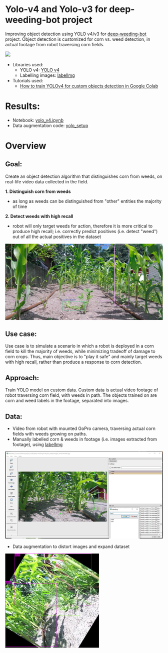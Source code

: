 # Yolo-v4 and Yolo-v3 for deep-weeding-bot project

Improving object detection using YOLO v4/v3 for [deep-weeding-bot](https://github.com/diana-xie/deep-weeding-bot) project. Object detection is customized for corn vs. weed detection, in actual footage from robot traversing corn fields.

<img src="https://github.com/diana-xie/deep-weeding-bot/blob/master/documentation/weed-object-detection.gif?raw=true" width="500px">

- Libraries used: 
  * YOLO v4: [YOLO v4](https://github.com/AlexeyAB/darknet)
  * Labelling images: [labelImg](https://github.com/tzutalin/labelImg)
- Tutorials used:
  * [How to train YOLOv4 for custom objects detection in Google Colab](https://medium.com/ai-world/how-to-train-yolov4-for-custom-objects-detection-in-google-colab-1e934b8ef685)

# Results: 
- Notebook: [yolo_v4.ipynb](https://github.com/diana-xie/darknet_yolo/blob/master/yolo_v4.ipynb)
- Data augmentation code: [yolo_setup](https://github.com/diana-xie/deep-weeding-bot/tree/master/yolo_setup/yolo_v4)

# Overview

## Goal: 

Create an object detection algorithm that distinguishes corn from weeds, on real-life video data collected in the field.

<b>1. Distinguish corn from weeds</b>
* as long as weeds can be distinguished from "other" entities the majority of time

<b>2. Detect weeds with high recall</b>
* robot will only target weeds for action, therefore it is more critical to produce high recall; i.e. correctly predict positives (i.e. detect "weed") out of all the actual positives in the dataset

<img src="https://raw.githubusercontent.com/diana-xie/deep-weeding-bot/master/documentation/sample-detection.jpg" width="650px">

## Use case:
Use case is to simulate a scenario in which a robot is deployed in a corn field to kill the majority of weeds, while minimizing tradeoff of damage to corn crops. Thus, main objective is to "play it safe" and mainly target weeds with high recall, rather than produce a response to corn detection. 

## Approach: 
Train YOLO model on custom data. Custom data is actual video footage of robot traversing corn field, with weeds in path. The objects trained on are corn and weed labels in the footage, separated into images.

## Data:
- Video from robot with mounted GoPro camera, traversing actual corn fields with weeds growing on paths. 
- Manually labelled corn & weeds in footage (i.e. images extracted from footage), using [labelImg](https://github.com/tzutalin/labelImg)

<img src="https://raw.githubusercontent.com/diana-xie/deep-weeding-bot/master/documentation/labelImg.JPG" width="650px">

- Data augmentation to distort images and expand dataset

<img src="https://raw.githubusercontent.com/diana-xie/deep-weeding-bot/master/documentation/sample-augmentation.jpg" width="300px">

